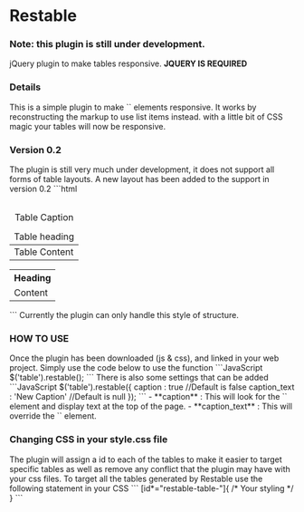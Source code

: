 # Restable
### Note: this plugin is still under development.
jQuery plugin to make tables responsive. **JQUERY IS REQUIRED**

<h3>Details</h3>
This is a simple plugin to make `<table>` elements responsive.
It works by reconstructing the markup to use list items instead. with a little bit of CSS magic your tables will now be responsive.

<h3>Version 0.2</h3>
The plugin is still very much under development, it does not support all forms of table layouts.
A new layout has been added to the support in version 0.2
```html
<!-- Layout 1 -->
<table>
  <caption>Table Caption</caption>
  <thead>
    <tr>
      <td>Table heading</td>
    </tr>
  </thead>
  <tbody>
    <tr>
      <td>Table Content</td>
    </tr>
  </tbody>
</table>
<!-- Layout 2 -->
<table>
  <tr>
    <th>Heading</th>
  </tr>
  <tr>
    <td>Content</td>
  </tr>
</table>
```
Currently the plugin can only handle this style of structure.

<h3>HOW TO USE</h3>
Once the plugin has been downloaded (js & css), and linked in your web project.
Simply use the code below to use the function
```JavaScript
 $('table').restable();
```
There is also some settings that can be added
```JavaScript
 $('table').restable({
  caption : true //Default is false
  caption_text : 'New Caption' //Default is null
 });
```
- **caption** : This will look for the `<caption>` element and display text at the top of the page.
- **caption_text** : This will override the `<caption>` element.

<h3>Changing CSS in your style.css file</h3>
The plugin will assign a id to each of the tables to make it easier to target specific tables as well as remove any conflict that the plugin may have with your css files.
To target all the tables generated by Restable use the following statement in your CSS
```
[id*="restable-table-"]{
  /* Your styling */
}
```
